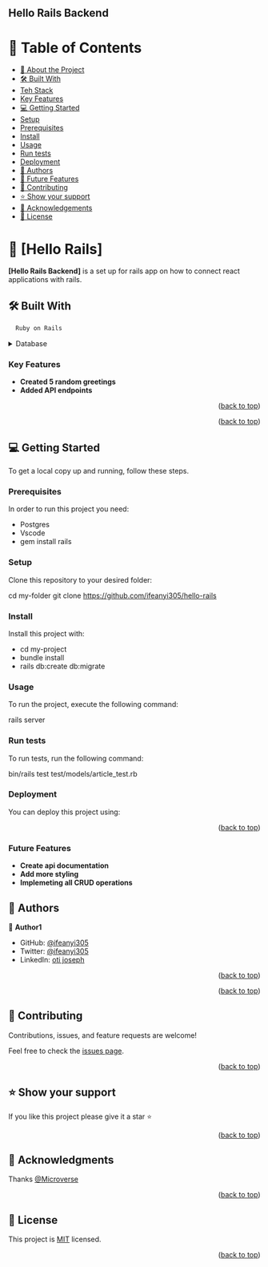 ## Hello Rails Backend

<a name="readme-top"></a>

# 📗 Table of Contents

- [📖 About the Project](#about-project)
- [🛠 Built With](#built-with)
- [Teh Stack](#tech-stack)
- [Key Features](#key-features)
- [💻 Getting Started](#getting-started)
- [Setup](c#setup)
- [Prerequisites](#prerequisites)
- [Install](#install)
- [Usage](#usage)
- [Run tests](#run-tests)
- [Deployment](#triangular_flag_on_post-deployment)
- [👥 Authors](#authors)
- [🔭 Future Features](#future-features)
- [🤝 Contributing](#contributing)
- [⭐️ Show your support](#support)
- [🙏 Acknowledgements](#acknowledgements)
- [📝 License](#license)

<!-- PROJECT DESCRIPTION -->

# 📖 [Hello Rails] <a name="about-project"></a>

>

**[Hello Rails Backend]** is a set up for rails app on how to connect react applications with rails.

## 🛠 Built With <a name="built-with"></a>
```sh
  Ruby on Rails
```


<details>
<summary>Database</summary>
  <ul>
    <li><a href="https://www.postgresql.org/">PostgreSQL</a></li>
  </ul>
</details>

<!-- Features -->

### Key Features <a name="key-features"></a>

- **Created  5 random greetings**
- **Added API endpoints**

<p align="right">(<a href="#readme-top">back to top</a>)</p>

<p align="right">(<a href="#readme-top">back to top</a>)</p>

<!-- GETTING STARTED -->

## 💻 Getting Started <a name="getting-started"></a>


To get a local copy up and running, follow these steps.

### Prerequisites

In order to run this project you need:
 <ul>
   <li>Postgres</li>
   <li>Vscode</li>
   <li>gem install rails</li>
 </ul>

### Setup

Clone this repository to your desired folder:

 cd my-folder
  git clone https://github.com/ifeanyi305/hello-rails

### Install

Install this project with:

 <ul>
   <li>cd my-project</li>
  <li>bundle install</li>
  <li>rails db:create db:migrate</li>
 </ul>

### Usage

To run the project, execute the following command:

  rails server

### Run tests

To run tests, run the following command:

  bin/rails test test/models/article_test.rb


### Deployment

You can deploy this project using:

<!--
Example:

```sh

```
 -->

<p align="right">(<a href="#readme-top">back to top</a>)</p>

### Future Features <a name="key-features"></a>

- **Create api documentation**
- **Add more styling**
- **Implemeting all CRUD operations**

<!-- AUTHORS -->

## 👥 Authors <a name="authors"></a>


👤 **Author1**

- GitHub: [@ifeanyi305](https://github.com/ifeanyi305)
- Twitter: [@ifeanyi305](https://twitter.com/ifeanyi2020)
- LinkedIn: [oti joseph](https://www.linkedin.com/in/oti-joseph-ifeanyi/)


<p align="right">(<a href="#readme-top">back to top</a>)</p>


<p align="right">(<a href="#readme-top">back to top</a>)</p>

<!-- CONTRIBUTING -->

## 🤝 Contributing <a name="contributing"></a>

Contributions, issues, and feature requests are welcome!

Feel free to check the [issues page](../../issues/).

<p align="right">(<a href="#readme-top">back to top</a>)</p>

<!-- SUPPORT -->

## ⭐️ Show your support <a name="support"></a>


If you like this project please give it a star ⭐️

<p align="right">(<a href="#readme-top">back to top</a>)</p>

<!-- ACKNOWLEDGEMENTS -->

## 🙏 Acknowledgments <a name="acknowledgements"></a>


Thanks [@Microverse](https://www.microverse.org/)

<p align="right">(<a href="#readme-top">back to top</a>)</p>


<!-- LICENSE -->

## 📝 License <a name="license"></a>

This project is [MIT](./LICENSE) licensed.

<p align="right">(<a href="#readme-top">back to top</a>)</p>

